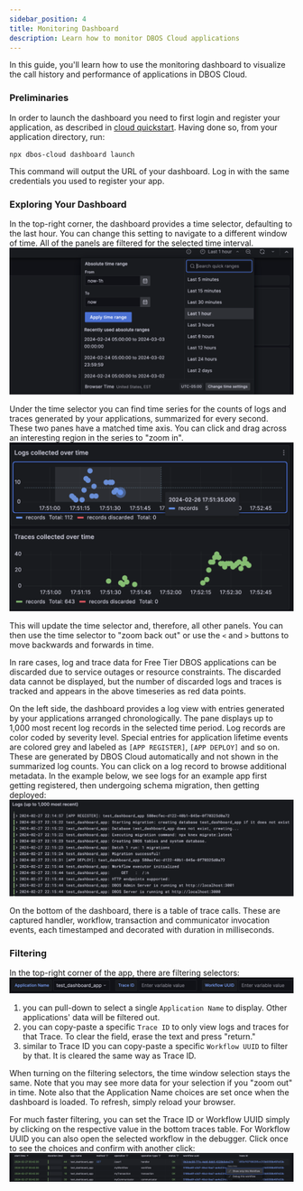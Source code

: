 ```yaml
---
sidebar_position: 4
title: Monitoring Dashboard
description: Learn how to monitor DBOS Cloud applications
---
```


In this guide, you'll learn how to use the monitoring dashboard to visualize the call history and performance of applications in DBOS Cloud.

### Preliminaries

In order to launch the dashboard you need to first login and register your application, as described in [cloud quickstart](../getting-started/quickstart-cloud.md). Having done so, from your application directory, run:

```
npx dbos-cloud dashboard launch
```

This command will output the URL of your dashboard. Log in with the same credentials you used to register your app.

### Exploring Your Dashboard

In the top-right corner, the dashboard provides a time selector, defaulting to the last hour. You can change this setting to navigate to a different window of time. All of the panels are filtered for the selected time interval.
![Time picker](./assets/time_picker.png)

Under the time selector you can find time series for the counts of logs and traces generated by your applications, summarized for every second. These two panes have a matched time axis. You can click and drag across an interesting region in the series to "zoom in". 
![Series](./assets/timeseries.png)

This will update the time selector and, therefore, all other panels. You can then use the time selector to "zoom back out" or use the `<` and `>` buttons to move backwards and forwards in time.

In rare cases, log and trace data for Free Tier DBOS applications can be discarded due to service outages or resource constraints. The discarded data cannot be displayed, but the number of discarded logs and traces is tracked and appears in the above timeseries as red data points.

On the left side, the dashboard provides a log view with entries generated by your applications arranged chronologically. The pane displays up to 1,000 most recent log records in the selected time period. Log records are color coded by severity level. Special entries for application lifetime events are colored grey and labeled as `[APP REGISTER]`, `[APP DEPLOY]` and so on. These are generated by DBOS Cloud automatically and not shown in the summarized log counts. You can click on a log record to browse additional metadata. In the example below, we see logs for an example app first getting registered, then undergoing schema migration, then getting deployed:
![Logs](./assets/log.png)

On the bottom of the dashboard, there is a table of trace calls. These are captured handler, workflow, transaction and communicator invocation events, each timestamped and decorated with duration in milliseconds.

### Filtering

In the top-right corner of the app, there are filtering selectors:
![Filters](./assets/filters.png)
1. you can pull-down to select a single `Application Name` to display. Other applications' data will be filtered out.
2. you can copy-paste a specific `Trace ID` to only view logs and traces for that Trace. To clear the field, erase the text and press "return."
3. similar to Trace ID you can copy-paste a specific `Workflow UUID` to filter by that. It is cleared the same way as Trace ID.

When turning on the filtering selectors, the time window selection stays the same. Note that you may see more data for your selection if you "zoom out" in time. Note also that the Application Name choices are set once when the dashboard is loaded. To refresh, simply reload your browser.

For much faster filtering, you can set the Trace ID or Workflow UUID simply by clicking on the respective value in the bottom traces table. For Workflow UUID you can also open the selected workflow in the debugger. Click once to see the choices and confirm with another click:
![Traces](./assets/traces.png)
